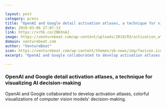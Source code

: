 ```yaml
---

layout: post
category: press
title: "OpenAI and Google detail activation atlases, a technique for visualizing AI decision-making"
date: 2019-03-06 17:07:13
link: https://vrhk.co/2NKXnAJ
image: https://venturebeat.com/wp-content/uploads/2019/03/activation_atlas_zoomed_out.png?w=1200&strip=all
domain: venturebeat.com
author: "VentureBeat"
icon: https://venturebeat.com/wp-content/themes/vb-news/img/favicon.ico
excerpt: "OpenAI and Google collaborated to develop activation atlases, colorful visualizations of computer vision models' decision-making."

---
```


### OpenAI and Google detail activation atlases, a technique for visualizing AI decision-making

OpenAI and Google collaborated to develop activation atlases, colorful visualizations of computer vision models' decision-making.